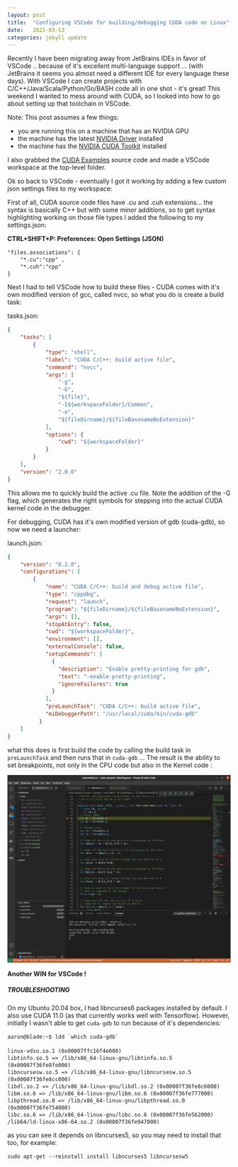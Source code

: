 ```yaml
---
layout: post
title:  "Configuring VSCode for building/debugging CUDA code on Linux"
date:   2021-03-13
categories: jekyll update
---
```

Recently I have been migrating away from JetBrains IDEs in favor of VSCode .. because of it's excellent 
multi-language support ... (with JetBrains it seems you almost need a different IDE for every language these days).
With VSCode I can create projects with C/C++/Java/Scala/Python/Go/BASH code all in one shot - it's great!
This weekend I wanted to mess around with CUDA, so I looked into how to go about setting up that toolchain in VSCode.

Note: This post assumes a few things:
- you are running this on a machine that has an NVIDIA GPU
- the machine has the latest [NVIDIA Driver](https://www.nvidia.com/en-us/drivers/unix/) installed
- the machine has the [NVIDIA CUDA Toolkit](https://docs.nvidia.com/cuda/index.html) installed

I also grabbed the [CUDA Examples](https://github.com/NVIDIA/cuda-samples) source code and made a VSCode workspace at the top-level folder.

Ok so back to VSCode - eventually I got it working by adding a few custom json settings files to my workspace:

First of all, CUDA source code files have .cu and .cuh extensions... the syntax is basically C++ but with some minor 
additions, so to get syntax highlighting working on those file types I added the following to my settings.json:

 
__CTRL+SHIFT+P: Preferences: Open Settings (JSON)__

	"files.associations": {
        "*.cu":"cpp" ,
        "*.cuh":"cpp"  
    }

Next I had to tell VSCode how to build these files - CUDA comes with it's own modified version of gcc, called nvcc, so
what you do is create a build task:

tasks.json:

```json
{
    "tasks": [
        {
            "type": "shell",
            "label": "CUDA C/C++: build active file",
            "command": "nvcc",
            "args": [
                "-g",
                "-G",
                "${file}",
                "-I${workspaceFolder}/Common",
                "-o",
                "${fileDirname}/${fileBasenameNoExtension}"
            ],
            "options": {
                "cwd": "${workspaceFolder}"
            }
        }
    ],
    "version": "2.0.0"
}
```

This allows me to quickly build the active .cu file. Note the addition of the -G flag, which generates the right symbols 
for stepping into the actual CUDA kernel code in the debugger.

For debugging, CUDA has it's own modified version of gdb (cuda-gdb), so now we need a launcher:

launch.json:
```json
{
    "version": "0.2.0",
    "configurations": [
        {
            "name": "CUDA C/C++: build and debug active file",
            "type": "cppdbg",
            "request": "launch",
            "program": "${fileDirname}/${fileBasenameNoExtension}",
            "args": [],
            "stopAtEntry": false,
            "cwd": "${workspaceFolder}",
            "environment": [],
            "externalConsole": false,
            "setupCommands": [
              {
                "description": "Enable pretty-printing for gdb",
                "text": "-enable-pretty-printing",
                "ignoreFailures": true
              }
            ],
            "preLaunchTask": "CUDA C/C++: build active file",
            "miDebuggerPath": "/usr/local/cuda/bin/cuda-gdb"
          }
    ]
}
```

what this does is first build the code by calling the build task in `preLaunchTask` and then runs that in `cuda-gdb` ...
The result is the ability to set breakpoints, not only in the CPU code but also in the Kernel code :

![CUDA Debugging](/assets/images/cuda-dbg.png)

__Another WIN for VSCode !__  

##### TROUBLESHOOTING

On my Ubuntu 20.04 box, I had libncurses6 packages installed by default. I also use CUDA 11.0 (as that currently works well with Tensorflow). 
However, initially I wasn't able to get `cuda-gdb` to run because of it's dependencies:
	
	aaron@blade:~$ ldd `which cuda-gdb`
	
	linux-vdso.so.1 (0x00007ffc16f4e000)
	libtinfo.so.5 => /lib/x86_64-linux-gnu/libtinfo.so.5 (0x00007f36fe8fe000)
	libncursesw.so.5 => /lib/x86_64-linux-gnu/libncursesw.so.5 (0x00007f36fe8cc000)
	libdl.so.2 => /lib/x86_64-linux-gnu/libdl.so.2 (0x00007f36fe8c6000)
	libm.so.6 => /lib/x86_64-linux-gnu/libm.so.6 (0x00007f36fe777000)
	libpthread.so.0 => /lib/x86_64-linux-gnu/libpthread.so.0 (0x00007f36fe754000)
	libc.so.6 => /lib/x86_64-linux-gnu/libc.so.6 (0x00007f36fe562000)
	/lib64/ld-linux-x86-64.so.2 (0x00007f36fe947000)

as you can see it depends on libncurses5, so you may need to install that too, for example:

	sudo apt-get --reinstall install libncurses5 libncursesw5